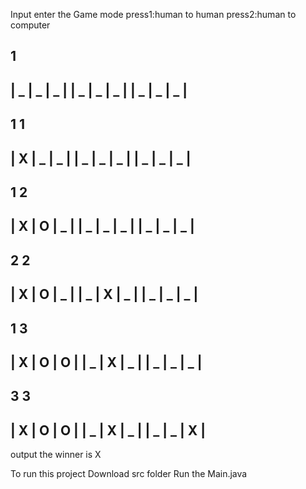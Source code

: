Input
enter the Game mode 
press1:human to human
press2:human to computer

1
-------------
| _ | _ | _ | 
| _ | _ | _ | 
| _ | _ | _ | 
-------------
1
1
-------------
| X | _ | _ | 
| _ | _ | _ | 
| _ | _ | _ | 
-------------
1
2
-------------
| X | O | _ | 
| _ | _ | _ | 
| _ | _ | _ | 
-------------
2
2
-------------
| X | O | _ | 
| _ | X | _ | 
| _ | _ | _ | 
-------------
1
3
-------------
| X | O | O | 
| _ | X | _ | 
| _ | _ | _ | 
-------------
3
3
-------------
| X | O | O | 
| _ | X | _ | 
| _ | _ | X | 
-------------
output 
the winner is X

To run this project 
Download  src folder
Run the Main.java